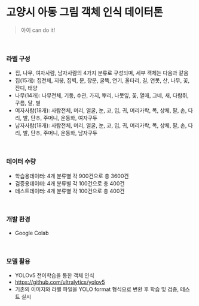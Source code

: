 # 고양시 아동 그림 객체 인식 데이터톤

> 아이 can do it!
<br/>

### 라벨 구성
  - 집, 나무, 여자사람, 남자사람의 4가지 분류로 구성되며, 세부 객체는 다음과 같음
  - 집(15개): 집전체, 지붕, 집벽, 문, 창문, 굴뚝, 연기, 울타리, 길, 연못, 산, 나무, 꽃, 잔디, 태양
  - 나무(14개): 나무전체, 기둥, 수관, 가지, 뿌리, 나뭇잎, 꽃, 열매, 그네, 새, 다람쥐, 구름, 달, 별
  - 여자사람(18개): 사람전체, 머리, 얼굴, 눈, 코, 입, 귀, 머리카락, 목, 상체, 팔, 손, 다리, 발, 단추, 주머니, 운동화, 여자구두
  - 남자사람(18개): 사람전체, 머리, 얼굴, 눈, 코, 입, 귀, 머리카락, 목, 상체, 팔, 손, 다리, 발, 단추, 주머니, 운동화, 남자구두
  
<br/>

### 데이터 수량
  - 학습용데이터: 4개 분류별 각 900건으로 총 3600건
  - 검증용데이터: 4개 분류별 각 100건으로 총 400건
  - 테스트데이터: 4개 분류별 각 100건으로 총 400건

<br/>

### 개발 환경
  - Google Colab
  
<br/>

### 모델 활용
  - YOLOv5 전이학습을 통한 객체 인식
  - https://github.com/ultralytics/yolov5
  - 기존의 이미지와 라벨 파일을 YOLO format 형식으로 변환 후 학습 및 검증, 테스트 실시
  
<br/>
